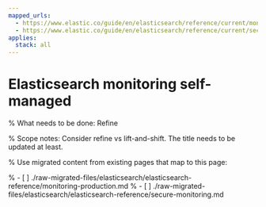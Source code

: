 ```yaml
---
mapped_urls:
  - https://www.elastic.co/guide/en/elasticsearch/reference/current/monitoring-production.html
  - https://www.elastic.co/guide/en/elasticsearch/reference/current/secure-monitoring.html
applies:
  stack: all
---
```


# Elasticsearch monitoring self-managed

% What needs to be done: Refine

% Scope notes: Consider refine vs lift-and-shift. The title needs to be updated at least.

% Use migrated content from existing pages that map to this page:

% - [ ] ./raw-migrated-files/elasticsearch/elasticsearch-reference/monitoring-production.md
% - [ ] ./raw-migrated-files/elasticsearch/elasticsearch-reference/secure-monitoring.md